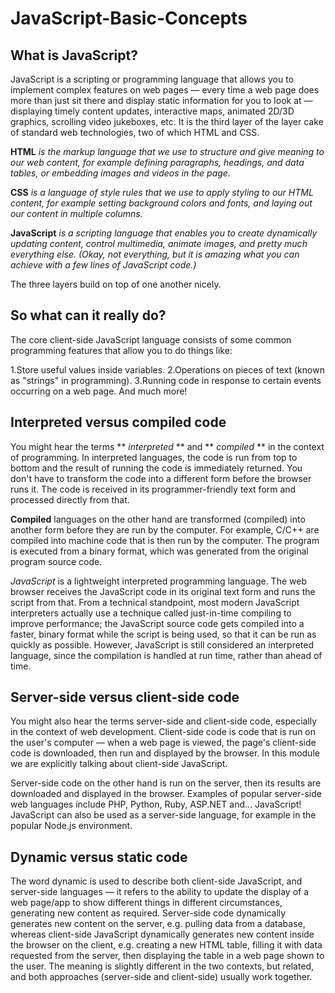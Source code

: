 # JavaScript-Basic-Concepts
## What is JavaScript?
JavaScript is a scripting or programming language that allows you to implement complex features on web pages — every time a web page does more than just sit there and
display static information for you to look at — displaying timely content updates, interactive maps, animated 2D/3D graphics, scrolling video jukeboxes, etc.
It is the third layer of the layer cake of standard web technologies, two of which HTML and CSS.

**HTML** *is the markup language that we use to structure and give meaning to our web content, for example defining paragraphs, headings, and data tables, or embedding images and videos in the page.*

**CSS** *is a language of style rules that we use to apply styling to our HTML content, for example setting background colors and fonts, and laying out our content in 
multiple columns.*

**JavaScript** *is a scripting language that enables you to create dynamically updating content, control multimedia, animate images, and pretty much everything else. (Okay, not everything, but it is amazing what you can achieve with a few lines of JavaScript code.)*

The three layers build on top of one another nicely.

## So what can it really do?
The core client-side JavaScript language consists of some common programming features that allow you to do things like:

1.Store useful values inside variables.
2.Operations on pieces of text (known as "strings" in programming).
3.Running code in response to certain events occurring on a web page. And much more!

## Interpreted versus compiled code
You might hear the terms ** *interpreted* ** and ** *compiled* ** in the context of programming. In interpreted languages, the code is run from top to bottom and the result of running the code is immediately returned. You don't have to transform the code into a different form before the browser runs it. The code is received in its programmer-friendly text form and processed directly from that.

**Compiled** languages on the other hand are transformed (compiled) into another form before they are run by the computer. For example, C/C++ are compiled into machine code that is then run by the computer. The program is executed from a binary format, which was generated from the original program source code.

*JavaScript* is a lightweight interpreted programming language. The web browser receives the JavaScript code in its original text form and runs the script from that. From a technical standpoint, most modern JavaScript interpreters actually use a technique called just-in-time compiling to improve performance; the JavaScript source code gets compiled into a faster, binary format while the script is being used, so that it can be run as quickly as possible. However, JavaScript is still considered an interpreted language, since the compilation is handled at run time, rather than ahead of time.

## Server-side versus client-side code
You might also hear the terms server-side and client-side code, especially in the context of web development. Client-side code is code that is run on the user's computer — when a web page is viewed, the page's client-side code is downloaded, then run and displayed by the browser. In this module we are explicitly talking about client-side JavaScript.

Server-side code on the other hand is run on the server, then its results are downloaded and displayed in the browser. Examples of popular server-side web languages include PHP, Python, Ruby, ASP.NET and... JavaScript! JavaScript can also be used as a server-side language, for example in the popular Node.js environment.

## Dynamic versus static code
The word dynamic is used to describe both client-side JavaScript, and server-side languages — it refers to the ability to update the display of a web page/app to show different things in different circumstances, generating new content as required. Server-side code dynamically generates new content on the server, e.g. pulling data from a database, whereas client-side JavaScript dynamically generates new content inside the browser on the client, e.g. creating a new HTML table, filling it with data requested from the server, then displaying the table in a web page shown to the user. The meaning is slightly different in the two contexts, but related, and both approaches (server-side and client-side) usually work together.

